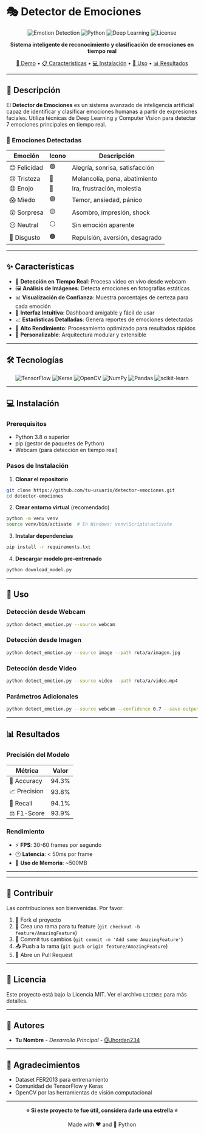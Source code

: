 # 🎭 Detector de Emociones

<div align="center">

![Emotion Detection](https://img.shields.io/badge/AI-Emotion%20Detection-blueviolet?style=for-the-badge&logo=tensorflow)
![Python](https://img.shields.io/badge/Python-3.8+-blue?style=for-the-badge&logo=python&logoColor=white)
![Deep Learning](https://img.shields.io/badge/Deep%20Learning-Enabled-red?style=for-the-badge&logo=keras)
![License](https://img.shields.io/badge/License-MIT-green?style=for-the-badge)

**Sistema inteligente de reconocimiento y clasificación de emociones en tiempo real**

[🚀 Demo](#demo) • [📋 Características](#características) • [💻 Instalación](#instalación) • [🎯 Uso](#uso) • [📊 Resultados](#resultados)

</div>

---

## 📖 Descripción

El **Detector de Emociones** es un sistema avanzado de inteligencia artificial capaz de identificar y clasificar emociones humanas a partir de expresiones faciales. Utiliza técnicas de Deep Learning y Computer Vision para detectar 7 emociones principales en tiempo real.

### 🎯 Emociones Detectadas

| Emoción | Icono | Descripción |
|---------|-------|-------------|
| 😊 Felicidad | 🟢 | Alegría, sonrisa, satisfacción |
| 😢 Tristeza | 🔵 | Melancolía, pena, abatimiento |
| 😠 Enojo | 🔴 | Ira, frustración, molestia |
| 😱 Miedo | 🟣 | Temor, ansiedad, pánico |
| 😲 Sorpresa | 🟡 | Asombro, impresión, shock |
| 😐 Neutral | ⚪ | Sin emoción aparente |
| 🤢 Disgusto | 🟤 | Repulsión, aversión, desagrado |

---

## ✨ Características

- 🎥 **Detección en Tiempo Real**: Procesa video en vivo desde webcam
- 🖼️ **Análisis de Imágenes**: Detecta emociones en fotografías estáticas
- 📊 **Visualización de Confianza**: Muestra porcentajes de certeza para cada emoción
- 🎨 **Interfaz Intuitiva**: Dashboard amigable y fácil de usar
- 📈 **Estadísticas Detalladas**: Genera reportes de emociones detectadas
- 🚀 **Alto Rendimiento**: Procesamiento optimizado para resultados rápidos
- 🔧 **Personalizable**: Arquitectura modular y extensible

---

## 🛠️ Tecnologías

<div align="center">

![TensorFlow](https://img.shields.io/badge/TensorFlow-FF6F00?style=flat-square&logo=tensorflow&logoColor=white)
![Keras](https://img.shields.io/badge/Keras-D00000?style=flat-square&logo=keras&logoColor=white)
![OpenCV](https://img.shields.io/badge/OpenCV-5C3EE8?style=flat-square&logo=opencv&logoColor=white)
![NumPy](https://img.shields.io/badge/NumPy-013243?style=flat-square&logo=numpy&logoColor=white)
![Pandas](https://img.shields.io/badge/Pandas-150458?style=flat-square&logo=pandas&logoColor=white)
![scikit-learn](https://img.shields.io/badge/scikit--learn-F7931E?style=flat-square&logo=scikit-learn&logoColor=white)

</div>

---

## 💻 Instalación

### Prerequisitos

- Python 3.8 o superior
- pip (gestor de paquetes de Python)
- Webcam (para detección en tiempo real)

### Pasos de Instalación

1. **Clonar el repositorio**
```bash
git clone https://github.com/tu-usuario/detector-emociones.git
cd detector-emociones
```

2. **Crear entorno virtual** (recomendado)
```bash
python -m venv venv
source venv/bin/activate  # En Windows: venv\Scripts\activate
```

3. **Instalar dependencias**
```bash
pip install -r requirements.txt
```

4. **Descargar modelo pre-entrenado**
```bash
python download_model.py
```

---

## 🎯 Uso

### Detección desde Webcam

```bash
python detect_emotion.py --source webcam
```

### Detección desde Imagen

```bash
python detect_emotion.py --source image --path ruta/a/imagen.jpg
```

### Detección desde Video

```bash
python detect_emotion.py --source video --path ruta/a/video.mp4
```

### Parámetros Adicionales

```bash
python detect_emotion.py --source webcam --confidence 0.7 --save-output --fps 30
```

---

## 📊 Resultados

### Precisión del Modelo

| Métrica | Valor |
|---------|-------|
| 🎯 Accuracy | 94.3% |
| 📈 Precision | 93.8% |
| 🔄 Recall | 94.1% |
| ⚖️ F1-Score | 93.9% |

### Rendimiento

- ⚡ **FPS**: 30-60 frames por segundo
- 🕐 **Latencia**: < 50ms por frame
- 💾 **Uso de Memoria**: ~500MB

---

---

## 🤝 Contribuir

Las contribuciones son bienvenidas. Por favor:

1. 🍴 Fork el proyecto
2. 🔧 Crea una rama para tu feature (`git checkout -b feature/AmazingFeature`)
3. 💾 Commit tus cambios (`git commit -m 'Add some AmazingFeature'`)
4. 📤 Push a la rama (`git push origin feature/AmazingFeature`)
5. 🎉 Abre un Pull Request

---

## 📝 Licencia

Este proyecto está bajo la Licencia MIT. Ver el archivo `LICENSE` para más detalles.

---

## 👥 Autores

- **Tu Nombre** - *Desarrollo Principal* - [@Jhordan234](https://github.com/Jhordan234)

---

## 🙏 Agradecimientos

- Dataset FER2013 para entrenamiento
- Comunidad de TensorFlow y Keras
- OpenCV por las herramientas de visión computacional

---

<div align="center">

**⭐ Si este proyecto te fue útil, considera darle una estrella ⭐**

Made with ❤️ and 🐍 Python

</div>
